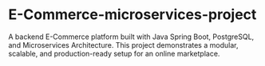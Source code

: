 # E-Commerce-microservices-project
A backend E-Commerce platform built with Java Spring Boot, PostgreSQL, and Microservices Architecture. This project demonstrates a modular, scalable, and production-ready setup for an online marketplace.
